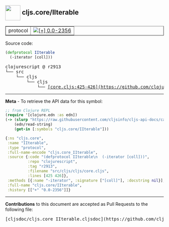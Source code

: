 ## <img width="48px" valign="middle" src="http://i.imgur.com/Hi20huC.png"> cljs.core/IIterable

 <table border="1">
<tr>

<td>protocol</td>
<td><a href="https://github.com/cljsinfo/cljs-api-docs/tree/0.0-2356"><img valign="middle" alt="[+] 0.0-2356" src="https://img.shields.io/badge/+-0.0--2356-lightgrey.svg"></a> </td>
</tr>
</table>






Source code:

```clj
(defprotocol IIterable
  (-iterator [coll]))
```

 <pre>
clojurescript @ r2913
└── src
    └── cljs
        └── cljs
            └── <ins>[core.cljs:425-426](https://github.com/clojure/clojurescript/blob/r2913/src/cljs/cljs/core.cljs#L425-L426)</ins>
</pre>


---

__Meta__ - To retrieve the API data for this symbol:

```clj
;; from Clojure REPL
(require '[clojure.edn :as edn])
(-> (slurp "https://raw.githubusercontent.com/cljsinfo/cljs-api-docs/catalog/cljs-api.edn")
    (edn/read-string)
    (get-in [:symbols "cljs.core/IIterable"]))
```

```clj
{:ns "cljs.core",
 :name "IIterable",
 :type "protocol",
 :full-name-encode "cljs.core_IIterable",
 :source {:code "(defprotocol IIterable\n  (-iterator [coll]))",
          :repo "clojurescript",
          :tag "r2913",
          :filename "src/cljs/cljs/core.cljs",
          :lines [425 426]},
 :methods [{:name "-iterator", :signature ["[coll]"], :docstring nil}],
 :full-name "cljs.core/IIterable",
 :history [["+" "0.0-2356"]]}

```

---

__Contributions__ to this document are accepted as Pull Requests to the following file:

 <pre>
[cljsdoc/cljs.core_IIterable.cljsdoc](https://github.com/cljsinfo/cljs-api-docs/blob/master/cljsdoc/cljs.core_IIterable.cljsdoc)
</pre>

